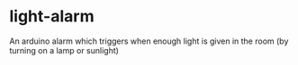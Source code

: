 light-alarm
===========

An arduino alarm which triggers when enough light is given in the room (by turning on a lamp or sunlight)
